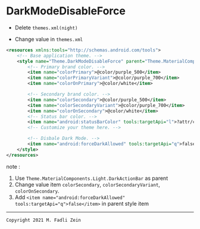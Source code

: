 # DarkModeDisableForce
 
- Delete `themes.xml(night)`

- Change value in `themes.xml`
```xml
<resources xmlns:tools="http://schemas.android.com/tools">
    <!-- Base application theme. -->
    <style name="Theme.DarkModeDisableForce" parent="Theme.MaterialComponents.Light.DarkActionBar">
        <!-- Primary brand color. -->
        <item name="colorPrimary">@color/purple_500</item>
        <item name="colorPrimaryVariant">@color/purple_700</item>
        <item name="colorOnPrimary">@color/white</item>

        <!-- Secondary brand color. -->
        <item name="colorSecondary">@color/purple_500</item>
        <item name="colorSecondaryVariant">@color/purple_700</item>
        <item name="colorOnSecondary">@color/white</item>
        <!-- Status bar color. -->
        <item name="android:statusBarColor" tools:targetApi="l">?attr/colorPrimaryVariant</item>
        <!-- Customize your theme here. -->

        <!-- Disbale Dark Mode. -->
        <item name="android:forceDarkAllowed" tools:targetApi="q">false</item>
    </style>
</resources>
```
note :
1. Use `Theme.MaterialComponents.Light.DarkActionBar` as parent
2. Change value item `colorSecondary`, `colorSecondaryVariant`, `colorOnSecondary`.
3. Add `<item name="android:forceDarkAllowed" tools:targetApi="q">false</item>` in parent style item

---

```
Copyright 2021 M. Fadli Zein
```